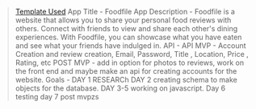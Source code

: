 > [Template Used](https://github.com/metruzanca/ga-vercel-demo)
App Title - Foodfile
App Description - Foodfile is a website that allows you to share your personal food reviews with others. Connect with friends to view and share each other's dining experiences. With Foodfile, you can showcase what you have eaten and see what your friends have indulged in.
API - API
MVP - Account Creation and review creation, Email, Password, Title , Location, Price , Rating, etc
POST MVP - add in option for photos to reviews, work on the front end and maybe make an api for creating accounts for the website.
Goals - DAY 1 RESEARCh DAY 2 creating schema to make objects for the database. DAY 3-5 working on javascript. Day 6 testing day 7 post mvpzs
